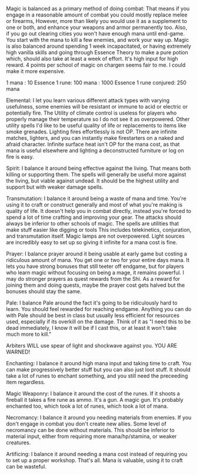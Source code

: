 Magic is balanced as a primary method of doing combat: That means if you engage in a reasonable amount of combat you could mostly replace melee or firearms,
However, more than likely you would use it as a supplement to one or both, and enhance your weapons and armor permanently too.
Also, if you go out clearing cities you won't have enough mana until end-game. You start with the mana to kill a few enemies, and work your way up.
Magic is also balanced around spending 1 week incapacitated, or having extremely high vanilla skills and going through Essence Theory to make a pure potion which,
should also take at least a week of effort. It's high input for high reward. 4 points per school of magic on chargen seems fair to me. I could make it more expensive.

1 mana : 10 Essence
1 rune: 100 mana : 1000 Essence
1 rune conjured: 250 mana

Elemental:
I let you learn various different attack types with varying usefulness, some enemies will be resistant or immune to acid or electric or potentially fire.
The Utility of climate control is useless for players who properly manage their temperature so I do not see it as overpowered.
Other utility spells I'd like to be useful quality of life or replacements to items like smoke grenades.
Lighting fires effortlessly is not OP. There are infinite matches, lighters, and you can instantly make firestarters on a naked and afraid character.
Infinite surface heat isn't OP for the mana cost, as that mana is useful elsewhere and lighting a deconstructed furniture or log on fire is easy.


Spirit:
I balance it around being effective against the living. That means both killing or supporting them.
The spells will generally be useful more against the living, but viable against undead.
It should be the highest utility and support but with weaker damage spells.


Transmutation:
I balance it around being a waste of mana and time. You're using it to craft or construct generally and most of what you're making is quality of life.
It doesn't help you in combat directly, instead you're forced to spend a lot of time crafting and improving your gear.
The attacks should always be inferior to other schools of magic. The spells are utilities that make stuff easier like digging or tools
This includes telekinetics, conjuration, and transmutation itself.
Magic lamps are not overpowered. Light sources are incredibly easy to set up so giving it infinite for a mana cost is fine.


Prayer:
I balance prayer around it being usable at early game but costing a ridiculous amount of mana. You get one or two for your entire days mana.
It lets you have strong bonuses that still teeter off endgame, but for players who learn magic without focusing on being a mage, it remains powerful.
I may do stronger prayers as quest rewards from the Shi. As a reward for joining them and doing quests, maybe the prayer cost gets halved but the bonuses should stay the same.


Pale:
I balance Pale around the fact it's going to be ridiculously hard to learn. You should feel rewarded for reaching endgame.
Anything you can do with Pale should be best in class but usually less efficient for resources used, especially if its overkill on the damage.
Think of it as "I need this to be dead immediately, I know it will be if I cast this, or at least it won't take much more to kill."

Arbiters WILL use spear of light and shockwave against you. YOU ARE WARNED!


Enchanting: 
I balance it around high mana input and taking time to craft. You can make progressively better stuff but you can also just loot stuff.
It should take a lot of runes to enchant something, and you still need the preceeding item regardless.


Magic Weaponry:
I balance it around the cost of the runes. If it shoots a fireball it takes a fire rune as ammo. It's a gun. A magic gun.
It's probably enchanted too, which took a lot of runes, which took a lot of mana.


Necromancy:
I balance it around you needing materials from enemies. If you don't engage in combat you don't create new allies.
Some level of necromancy can be done without materials. This should be inferior to material input, either from requiring more mana/hp/stamina, or weaker creatures.


Artificing:
I balance it around needing a mana cost instead of requiring you to set up a proper workshop. That's all. Mana is valuable, using it to craft can be wasteful.